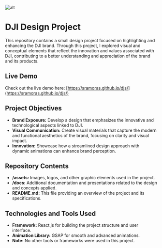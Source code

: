 ![alt](/src/assets/djireadme.jpg)

# DJI Design Project

This repository contains a small design project focused on highlighting and enhancing the DJI brand. Through this project, I explored visual and conceptual elements that reflect the innovation and values associated with DJI, contributing to a better understanding and appreciation of the brand and its products.

## Live Demo

Check out the live demo here: [https://sramoras.github.io/djs/](https://sramoras.github.io/djs/)

## Project Objectives

- **Brand Exposure:** Develop a design that emphasizes the innovative and technological aspects linked to DJI.
- **Visual Communication:** Create visual materials that capture the modern and functional aesthetics of the brand, focusing on clarity and visual impact.
- **Innovation:** Showcase how a streamlined design approach with dynamic animations can enhance brand perception.

## Repository Contents

- **/assets:** Images, logos, and other graphic elements used in the project.
- **/docs:** Additional documentation and presentations related to the design and concepts applied.
- **README.md:** This file providing an overview of the project and its specifications.

## Technologies and Tools Used

- **Framework:** React.js for building the project structure and user interface.
- **Animation Library:** GSAP for smooth and advanced animations.
- **Note:** No other tools or frameworks were used in this project.
